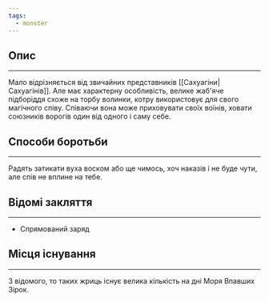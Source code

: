 ```yaml
---
tags:
  - monster
---
```

## Опис
---
Мало відрізняється від звичайних представників [[Сахуагіни|Сахуагінів]]. Але має характерну особливість, велике жаб'яче підборіддя схоже на торбу волинки, котру використовує для свого магічного співу. Співаючи вона може приховувати своїх воїнів, ховати союзників ворогів один від одного і саму себе.

## Способи боротьби
---
Радять затикати вуха воском або ще чимось, хоч наказів і не буде чути, але спів не вплине на тебе.

## Відомі закляття
---
- Спрямований заряд

## Місця існування
---
З відомого, то таких жриць існує велика кількість на дні Моря Впавших Зірок.

